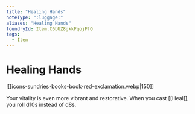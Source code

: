 ```yaml
---
title: "Healing Hands"
noteType: ":luggage:"
aliases: "Healing Hands"
foundryId: Item.C6bUZ8gkkFqojFfO
tags:
  - Item
---
```


# Healing Hands
![[icons-sundries-books-book-red-exclamation.webp|150]]

Your vitality is even more vibrant and restorative. When you cast [[Heal]], you roll d10s instead of d8s.
